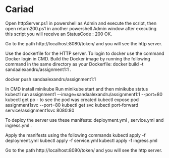 # Cariad

Open httpServer.ps1 in powershell as Admin and execute the script, then open return200.ps1 in another powershell Admin window after executing this script you will receive an StatusCode : 200 OK.

Go to the path http://localhost:8080/token/ and you will see the http server.

Use the dockerfile for the HTTP server. 
To login to docker use the command Docker login in CMD.
Build the Docker image by running the following command in the same directory as your Dockerfile:
docker build -t sandaalexandru/assignment1:1 .

docker push sandaalexandru/assignment1:1

In CMD install minikube
Run minikube start and then minikube status
kubectl run assignment1 --image=sandaalexandru/assignment1:1 --port=80
kubectl get po - to see the pod was created
kubectl expose pod assignment1svc --port=80
kubectl get svc
kubectl port-forward service/assignment1svc 8080:80

To deploy the server use these manifests:
deployment.yml , service.yml and ingress.yml .

Apply the manifests using the following commands
kubectl apply -f deployment.yml
kubectl apply -f service.yml
kubectl apply -f ingress.yml

Go to the path http://localhost:8080/token/ and you will see the http server.
